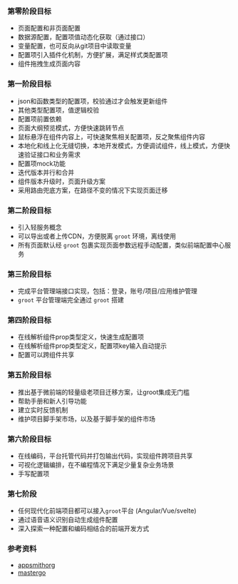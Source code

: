 ### 第零阶段目标
- 页面配置和非页面配置
- 数据源配置，配置项值动态化获取（通过接口）
- 变量配置，也可反向从git项目中读取变量
- 配置项引入插件化机制，方便扩展，满足样式类配置项
- 组件拖拽生成页面内容


### 第一阶段目标
- json和函数类型的配置项，校验通过才会触发更新组件
- 其他类型配置项，值逻辑校验
- 配置项前置依赖
- 页面大纲预览模式，方便快速跳转节点
- 鼠标悬浮在组件内容上，可快速聚焦相关配置项，反之聚焦组件内容
- 本地化和线上化无缝切换，本地开发模式，方便调试组件，线上模式，方便快速验证接口和业务需求
- 配置项mock功能
- 迭代版本并行和合并
- 组件版本升级时，页面升级方案
- 采用路由兜底方案，在路径不变的情况下实现页面迁移

### 第二阶段目标
- 引入轻服务概念
- 可以导出或者上传CDN，方便脱离 `groot` 环境，离线使用
- 所有页面默认经 `groot` 包裹实现页面参数远程手动配置，类似前端配置中心服务

### 第三阶段目标
- 完成平台管理端接口实现，包括：登录，账号/项目/应用维护管理
- `groot` 平台管理端完全通过 `groot` 搭建

### 第四阶段目标
- 在线解析组件prop类型定义，快速生成配置项
- 在线解析组件prop类型定义，配置项key输入自动提示
- 配置可以跨组件共享

### 第五阶段目标
- 推出基于微前端的轻量级老项目迁移方案，让groot集成无门槛
- 帮助手册和新人引导功能
- 建立实时反馈机制
- 维护项目脚手架市场，以及基于脚手架的组件市场

### 第六阶段目标
- 在线编码，平台托管代码并打包输出代码，实现组件跨项目共享
- 可视化逻辑编排，在不编程情况下满足少量复杂业务场景
- 手写配置项

### 第七阶段
- 任何现代化前端项目都可以接入`groot`平台 (Angular/Vue/svelte)
- 通过语音语义识别自动生成组件配置
- 深入探索一种配置和编码相结合的前端开发方式

### 参考资料
- [appsmithorg](https://github.com/appsmithorg/appsmith)
- [mastergo](https://mastergo.com/)